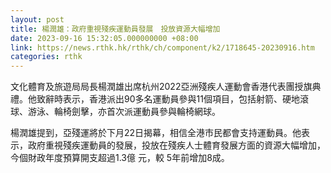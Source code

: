 ```yaml
---
layout: post
title: 楊潤雄：政府重視殘疾運動員發展　投放資源大幅增加
date: 2023-09-16 15:32:05.000000000 +08:00
link: https://news.rthk.hk/rthk/ch/component/k2/1718645-20230916.htm
categories: rthk
---
```


文化體育及旅遊局局長楊潤雄出席杭州2022亞洲殘疾人運動會香港代表團授旗典禮。他致辭時表示，香港派出90多名運動員參與11個項目，包括射箭、硬地滾球、游泳、輪椅劍擊，亦首次派運動員參與輪椅網球。

楊潤雄提到，亞殘運將於下月22日揭幕，相信全港市民都會支持運動員。他表示，政府重視殘疾運動員的發展，投放在殘疾人士體育發展方面的資源大幅增加，今個財政年度預算開支超過1.3億 元，較 5年前增加8成。
